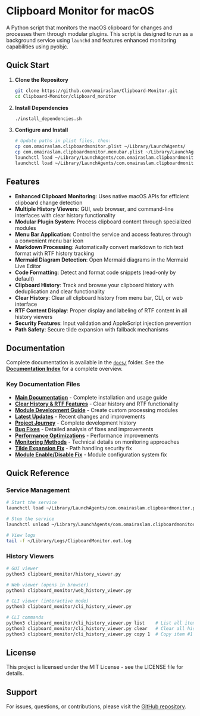 # Clipboard Monitor for macOS

A Python script that monitors the macOS clipboard for changes and processes them through modular plugins. This script is designed to run as a background service using `launchd` and features enhanced monitoring capabilities using pyobjc.

## Quick Start

1. **Clone the Repository**
   ```bash
   git clone https://github.com/omairaslam/Clipboard-Monitor.git
   cd Clipboard-Monitor/clipboard_monitor
   ```

2. **Install Dependencies**
   ```bash
   ./install_dependencies.sh
   ```

3. **Configure and Install**
   ```bash
   # Update paths in plist files, then:
   cp com.omairaslam.clipboardmonitor.plist ~/Library/LaunchAgents/
   cp com.omairaslam.clipboardmonitor.menubar.plist ~/Library/LaunchAgents/
   launchctl load ~/Library/LaunchAgents/com.omairaslam.clipboardmonitor.plist
   launchctl load ~/Library/LaunchAgents/com.omairaslam.clipboardmonitor.menubar.plist
   ```

## Features

- **Enhanced Clipboard Monitoring**: Uses native macOS APIs for efficient clipboard change detection
- **Multiple History Viewers**: GUI, web browser, and command-line interfaces with clear history functionality
- **Modular Plugin System**: Process clipboard content through specialized modules
- **Menu Bar Application**: Control the service and access features through a convenient menu bar icon
- **Markdown Processing**: Automatically convert markdown to rich text format with RTF history tracking
- **Mermaid Diagram Detection**: Open Mermaid diagrams in the Mermaid Live Editor
- **Code Formatting**: Detect and format code snippets (read-only by default)
- **Clipboard History**: Track and browse your clipboard history with deduplication and clear functionality
- **Clear History**: Clear all clipboard history from menu bar, CLI, or web interface
- **RTF Content Display**: Proper display and labeling of RTF content in all history viewers
- **Security Features**: Input validation and AppleScript injection prevention
- **Path Safety**: Secure tilde expansion with fallback mechanisms

## Documentation

Complete documentation is available in the [`docs/`](clipboard_monitor/docs/) folder. See the **[Documentation Index](clipboard_monitor/docs/INDEX.md)** for a complete overview.

### **Key Documentation Files**

- **[Main Documentation](clipboard_monitor/docs/readme.md)** - Complete installation and usage guide
- **[Clear History & RTF Features](clipboard_monitor/docs/CLEAR_HISTORY_AND_RTF_FEATURES.md)** - Clear history and RTF functionality
- **[Module Development Guide](clipboard_monitor/docs/MODULE_DEVELOPMENT.md)** - Create custom processing modules
- **[Latest Updates](clipboard_monitor/docs/LATEST_UPDATES.md)** - Recent changes and improvements
- **[Project Journey](clipboard_monitor/docs/PROJECT_JOURNEY.md)** - Complete development history
- **[Bug Fixes](clipboard_monitor/docs/FIXES.md)** - Detailed analysis of fixes and improvements
- **[Performance Optimizations](clipboard_monitor/docs/PERFORMANCE_OPTIMIZATIONS.md)** - Performance improvements
- **[Monitoring Methods](clipboard_monitor/docs/MONITORING_METHODS.md)** - Technical details on monitoring approaches
- **[Tilde Expansion Fix](clipboard_monitor/docs/TILDE_EXPANSION_FIX.md)** - Path handling security fix
- **[Module Enable/Disable Fix](clipboard_monitor/docs/MODULE_ENABLE_DISABLE_FIX.md)** - Module configuration system fix

## Quick Reference

### Service Management
```bash
# Start the service
launchctl load ~/Library/LaunchAgents/com.omairaslam.clipboardmonitor.plist

# Stop the service
launchctl unload ~/Library/LaunchAgents/com.omairaslam.clipboardmonitor.plist

# View logs
tail -f ~/Library/Logs/ClipboardMonitor.out.log
```

### History Viewers
```bash
# GUI viewer
python3 clipboard_monitor/history_viewer.py

# Web viewer (opens in browser)
python3 clipboard_monitor/web_history_viewer.py

# CLI viewer (interactive mode)
python3 clipboard_monitor/cli_history_viewer.py

# CLI commands
python3 clipboard_monitor/cli_history_viewer.py list    # List all items
python3 clipboard_monitor/cli_history_viewer.py clear   # Clear all history
python3 clipboard_monitor/cli_history_viewer.py copy 1  # Copy item #1
```

## License

This project is licensed under the MIT License - see the LICENSE file for details.

## Support

For issues, questions, or contributions, please visit the [GitHub repository](https://github.com/omairaslam/Clipboard-Monitor).
